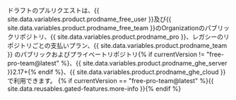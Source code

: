 
ドラフトのプルリクエストは、{{ site.data.variables.product.prodname_free_user }}及び{{ site.data.variables.product.prodname_free_team }}のOrganizationのパブリックリポジトリ、{{ site.data.variables.product.prodname_pro }}、レガシーのリポジトリごとの支払いプラン、{{ site.data.variables.product.prodname_team }} のパブリックおよびプライベートリポジトリ{% if currentVersion != "free-pro-team@latest" %}、{{ site.data.variables.product.prodname_ghe_server }}2.17+{% endif %}、{{ site.data.variables.product.prodname_ghe_cloud }} で利用できます。 {% if currentVersion == "free-pro-team@latest" %}{{ site.data.reusables.gated-features.more-info }}{% endif %}

